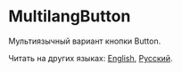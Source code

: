 # MultilangButton

Мультиязычный вариант кнопки Button.

Читать на других языках: [English](README.md), [Русский](README.ru.md).

